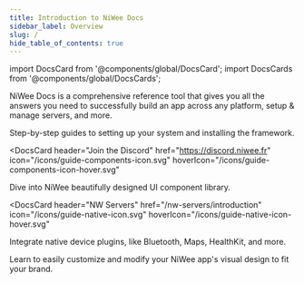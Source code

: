 ```yaml
---
title: Introduction to NiWee Docs
sidebar_label: Overview
slug: /
hide_table_of_contents: true
---
```


import DocsCard from '@components/global/DocsCard';
import DocsCards from '@components/global/DocsCards';

<head>
  <title>NiWee Docs - Your personal assistant at NiWee Productions</title>
  <meta
    name="description"
    content="NiWee Framework is an open-source UI toolkit to create your own mobile apps using web technologies with integrations for popular frameworks."
  />
  <link rel="canonical" href="https://docs.niwee.fr" />
  <link rel="alternate" href="https://docs.niwee.fr" hreflang="x-default" />
  <link rel="alternate" href="https://docs.niwee.fr" hreflang="en" />
  <meta property="og:url" content="https://docs.niwee.fr" />
</head>

NiWee Docs is a comprehensive reference tool that gives you all the answers you need to successfully build an app across any platform, setup & manage servers, and more.

<intro-end />

<DocsCards>
  <DocsCard header="The NiWee CLI" href="/intro/cli" icon="/icons/guide-installation-icon.svg" hoverIcon="/icons/guide-installation-icon-hover.svg">
    <p>Step-by-step guides to setting up your system and installing the framework.</p>
  </DocsCard>

<DocsCard
  header="Join the Discord"
  href="https://discord.niwee.fr"
  icon="/icons/guide-components-icon.svg"
  hoverIcon="/icons/guide-components-icon-hover.svg"
>
  <p>Dive into NiWee beautifully designed UI component library.</p>
</DocsCard>

<DocsCard
  header="NW Servers"
  href="/nw-servers/introduction"
  icon="/icons/guide-native-icon.svg"
  hoverIcon="/icons/guide-native-icon-hover.svg"
>
  <p>Integrate native device plugins, like Bluetooth, Maps, HealthKit, and more.</p>
</DocsCard>

  <DocsCard header="CloudPanel" href="/cloudpanel/introduction" icon="/icons/guide-theming-icon.svg" hoverIcon="/icons/guide-theming-icon-hover.svg">
    <p>Learn to easily customize and modify your NiWee app's visual design to fit your brand.</p>
  </DocsCard>
</DocsCards>
